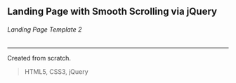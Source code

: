 ## Landing Page with Smooth Scrolling via jQuery

###### Landing Page Template 2

---

Created from scratch.

> HTML5,
> CSS3,
> jQuery

![]()

